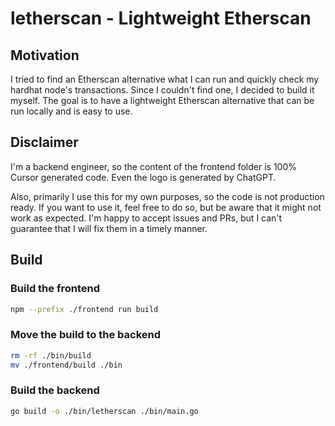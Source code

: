 # letherscan - Lightweight Etherscan

## Motivation

I tried to find an Etherscan alternative what I can run and quickly check my hardhat node's transactions. Since I couldn't find one, I decided to build it myself. The goal is to have a lightweight Etherscan alternative that can be run locally and is easy to use.

## Disclaimer

I'm a backend engineer, so the content of the frontend folder is 100% Cursor generated code. Even the logo is generated by ChatGPT.

Also, primarily I use this for my own purposes, so the code is not production ready. If you want to use it, feel free to do so, but be aware that it might not work as expected. I'm happy to accept issues and PRs, but I can't guarantee that I will fix them in a timely manner.

## Build

### Build the frontend

```bash
npm --prefix ./frontend run build
```

### Move the build to the backend

```bash
rm -rf ./bin/build
mv ./frontend/build ./bin
```

### Build the backend

```bash
go build -o ./bin/letherscan ./bin/main.go
```